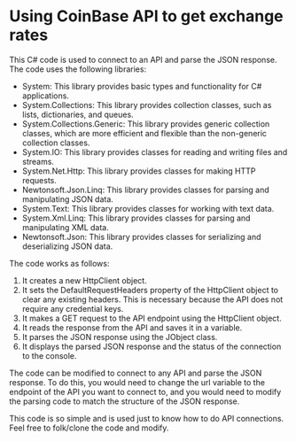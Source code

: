 # Using CoinBase API to get exchange rates
This C# code is used to connect to an API and parse the JSON response. The code uses the following libraries:

* System: This library provides basic types and functionality for C# applications.
* System.Collections: This library provides collection classes, such as lists, dictionaries, and queues.
* System.Collections.Generic: This library provides generic collection classes, which are more efficient and flexible than the non-generic collection classes.
* System.IO: This library provides classes for reading and writing files and streams.
* System.Net.Http: This library provides classes for making HTTP requests.
* Newtonsoft.Json.Linq: This library provides classes for parsing and manipulating JSON data.
* System.Text: This library provides classes for working with text data.
* System.Xml.Linq: This library provides classes for parsing and manipulating XML data.
* Newtonsoft.Json: This library provides classes for serializing and deserializing JSON data.

The code works as follows:

1. It creates a new HttpClient object.
2. It sets the DefaultRequestHeaders property of the HttpClient object to clear any existing headers. This is necessary because the API does not require any credential keys.
3. It makes a GET request to the API endpoint using the HttpClient object.
4. It reads the response from the API and saves it in a variable.
5. It parses the JSON response using the JObject class.
6. It displays the parsed JSON response and the status of the connection to the console.

The code can be modified to connect to any API and parse the JSON response. To do this, you would need to change the url variable to the endpoint of the API you want to connect to, and you would need to modify the parsing code to match the structure of the JSON response.

This code is so simple and is used just to know how to do API connections. Feel free to folk/clone the code and modify.

